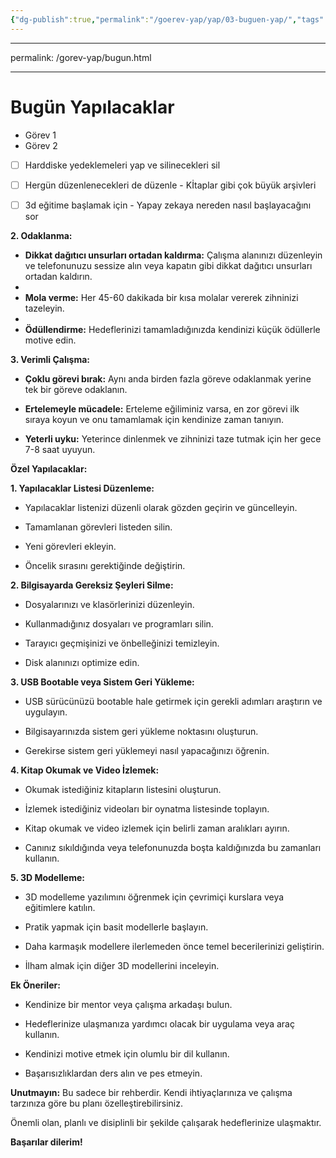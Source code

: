 ```yaml
---
{"dg-publish":true,"permalink":"/goerev-yap/yap/03-buguen-yap/","tags":["gardenEntry"]}
---
```


--- 
permalink: /gorev-yap/bugun.html 

---
# Bugün Yapılacaklar

- Görev 1
- Görev 2


- [ ]  Harddiske yedeklemeleri yap ve silinecekleri sil
- [ ]  Hergün düzenlenecekleri de düzenle - Kİtaplar gibi çok büyük arşivleri
- [ ]  3d eğitime başlamak için - Yapay zekaya nereden nasıl başlayacağını sor


**2. Odaklanma:**

- **Dikkat dağıtıcı unsurları ortadan kaldırma:** Çalışma alanınızı düzenleyin ve telefonunuzu sessize alın veya kapatın gibi dikkat dağıtıcı unsurları ortadan kaldırın.
- 
- **Mola verme:** Her 45-60 dakikada bir kısa molalar vererek zihninizi tazeleyin.
- 
- **Ödüllendirme:** Hedeflerinizi tamamladığınızda kendinizi küçük ödüllerle motive edin.

**3. Verimli Çalışma:**

- **Çoklu görevi bırak:** Aynı anda birden fazla göreve odaklanmak yerine tek bir göreve odaklanın.

- **Ertelemeyle mücadele:** Erteleme eğiliminiz varsa, en zor görevi ilk sıraya koyun ve onu tamamlamak için kendinize zaman tanıyın.

- **Yeterli uyku:** Yeterince dinlenmek ve zihninizi taze tutmak için her gece 7-8 saat uyuyun.

**Özel Yapılacaklar:**

**1. Yapılacaklar Listesi Düzenleme:**

- Yapılacaklar listenizi düzenli olarak gözden geçirin ve güncelleyin.

- Tamamlanan görevleri listeden silin.

- Yeni görevleri ekleyin.

- Öncelik sırasını gerektiğinde değiştirin.

**2. Bilgisayarda Gereksiz Şeyleri Silme:**

- Dosyalarınızı ve klasörlerinizi düzenleyin.

- Kullanmadığınız dosyaları ve programları silin.

- Tarayıcı geçmişinizi ve önbelleğinizi temizleyin.

- Disk alanınızı optimize edin.

**3. USB Bootable veya Sistem Geri Yükleme:**

- USB sürücünüzü bootable hale getirmek için gerekli adımları araştırın ve uygulayın.

- Bilgisayarınızda sistem geri yükleme noktasını oluşturun.

- Gerekirse sistem geri yüklemeyi nasıl yapacağınızı öğrenin.

**4. Kitap Okumak ve Video İzlemek:**

- Okumak istediğiniz kitapların listesini oluşturun.

- İzlemek istediğiniz videoları bir oynatma listesinde toplayın.

- Kitap okumak ve video izlemek için belirli zaman aralıkları ayırın.

- Canınız sıkıldığında veya telefonunuzda boşta kaldığınızda bu zamanları kullanın.

**5. 3D Modelleme:**

- 3D modelleme yazılımını öğrenmek için çevrimiçi kurslara veya eğitimlere katılın.

- Pratik yapmak için basit modellerle başlayın.

- Daha karmaşık modellere ilerlemeden önce temel becerilerinizi geliştirin.

- İlham almak için diğer 3D modellerini inceleyin.

**Ek Öneriler:**

- Kendinize bir mentor veya çalışma arkadaşı bulun.

- Hedeflerinize ulaşmanıza yardımcı olacak bir uygulama veya araç kullanın.

- Kendinizi motive etmek için olumlu bir dil kullanın.

- Başarısızlıklardan ders alın ve pes etmeyin.

**Unutmayın:** Bu sadece bir rehberdir. Kendi ihtiyaçlarınıza ve çalışma tarzınıza göre bu planı özelleştirebilirsiniz. 

Önemli olan, planlı ve disiplinli bir şekilde çalışarak hedeflerinize ulaşmaktır.

**Başarılar dilerim!**
